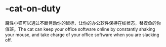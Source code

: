 # -cat-on-duty
魔性小猫可以通过不断晃动你的鼠标，让你的办公软件保持在线状态，替摸鱼的你值班。The cat can keep your office software online by constantly shaking your mouse, and take charge of your office software when you are slacking off.
